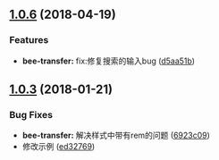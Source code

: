 <a name="1.0.6"></a>
## [1.0.6](https://github.com/tinper-bee/bee-transfer/compare/v1.0.3...v1.0.6) (2018-04-19)


### Features

* **bee-transfer:** fix:修复搜索的输入bug ([d5aa51b](https://github.com/tinper-bee/bee-transfer/commit/d5aa51b))



<a name="1.0.3"></a>
## [1.0.3](https://github.com/tinper-bee/bee-transfer/compare/6923c09...v1.0.3) (2018-01-21)


### Bug Fixes

* **bee-transfer:** 解决样式中带有rem的问题 ([6923c09](https://github.com/tinper-bee/bee-transfer/commit/6923c09))
* 修改示例 ([ed32769](https://github.com/tinper-bee/bee-transfer/commit/ed32769))



